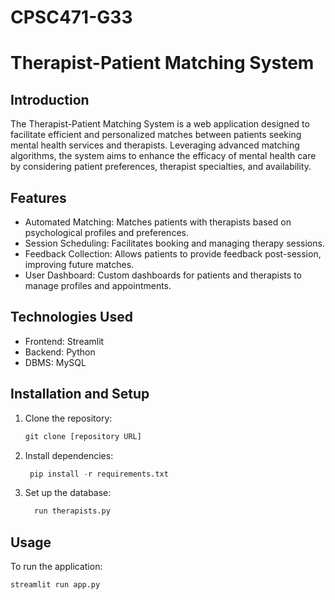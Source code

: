# CPSC471-G33
# Therapist-Patient Matching System
## Introduction
The Therapist-Patient Matching System is a web application designed to facilitate efficient and personalized matches between patients seeking mental health services and therapists. Leveraging advanced matching algorithms, the system aims to enhance the efficacy of mental health care by considering patient preferences, therapist specialties, and availability.

## Features
- Automated Matching: Matches patients with therapists based on psychological profiles and preferences.
- Session Scheduling: Facilitates booking and managing therapy sessions.
- Feedback Collection: Allows patients to provide feedback post-session, improving future matches.
- User Dashboard: Custom dashboards for patients and therapists to manage profiles and appointments.

## Technologies Used
- Frontend: Streamlit
- Backend: Python
- DBMS: MySQL
  
## Installation and Setup
1. Clone the repository:
   ```python
   git clone [repository URL]
   ```
2. Install dependencies:
   ```python
    pip install -r requirements.txt
   ```
3. Set up the database:
    ```python
      run therapists.py
    ```

## Usage
To run the application:
  ```python
  streamlit run app.py
```
